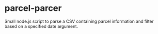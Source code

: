 # parcel-parcer
Small node.js script to parse a CSV containing parcel information and filter based on a specified date argument.
